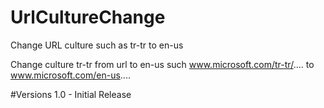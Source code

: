 # UrlCultureChange
Change URL culture such as tr-tr to en-us

Change culture tr-tr from url to en-us such www.microsoft.com/tr-tr/.... to www.microsoft.com/en-us....

#Versions
1.0 - Initial Release
